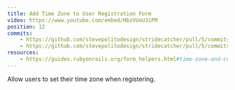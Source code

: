 ```yaml
---
title: Add Time Zone to User Registration Form
video: https://www.youtube.com/embed/HbzVUoU3iPM
position: 12
commits:
    - https://github.com/stevepolitodesign/stridecatcher/pull/5/commits/5292eade296f0662abd89ab0846acca0c904da4e
    - https://github.com/stevepolitodesign/stridecatcher/pull/5/commits/9cd3a21fe6178d20bffe05e553a03afb3783dfb8
resources:
    - https://guides.rubyonrails.org/form_helpers.html#time-zone-and-country-select
---
```

Allow users to set their time zone when registering.